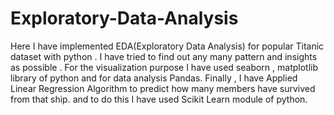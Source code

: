 # Exploratory-Data-Analysis
Here I have implemented EDA(Exploratory Data Analysis) for popular Titanic dataset with python . I have tried to find out any many pattern and insights as possible . For the visualization purpose I have used seaborn , matplotlib library of python and for data analysis Pandas.  Finally , I have Applied Linear Regression Algorithm to predict how many members have survived from that ship. and to do this I have used Scikit Learn module of python.
